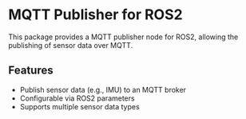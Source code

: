 # MQTT Publisher for ROS2

This package provides a MQTT publisher node for ROS2, allowing the publishing of sensor data over MQTT.

## Features

- Publish sensor data (e.g., IMU) to an MQTT broker
- Configurable via ROS2 parameters
- Supports multiple sensor data types
